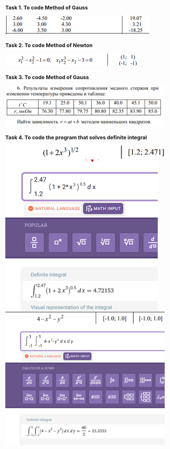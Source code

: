 <h3>Task 1. To code Method of Gauss</h3>
<img src="/img/gauss-task.png">
<h3>Task 2. To code Method of Newton</h3>
<img src="/img/newton-task.png">
<h3>Task 3. To code Method of Gauss</h3>
<img src="/img/least-square-task.png">
<h3>Task 4. To code the program that solves definite integral</h3>
<img src="/img/task-trape-sim.png"><br>
<img src="/img/sim-trape.png"><br>
<img src="/img/sim-cubature-task.png"><br>
<img src="/img/sim-cubature.png"><br>